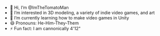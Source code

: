 - 👋 Hi, I’m @ImTheTomatoMan
- 👀 I’m interested in 3D modeling, a variety of indie video games, and art
- 🌱 I’m currently learning how to make video games in Unity
- 😄 Pronouns: He-Him-They-Them
- ⚡ Fun fact: I am cannonically 4'12"

<!---
ImTheTomatoMan/ImTheTomatoMan is a ✨ special ✨ repository because its `README.md` (this file) appears on your GitHub profile.
You can click the Preview link to take a look at your changes.
--->
